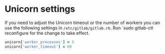 # Unicorn settings

If you need to adjust the Unicorn timeout or the number of workers you can use
the following settings in `/etc/gitlab/gitlab.rb`. Run `sudo gitlab-ctl
reconfigure for the change to take effect.

```ruby
unicorn['worker_processes'] = 3
unicorn['worker_timeout'] = 60
```
